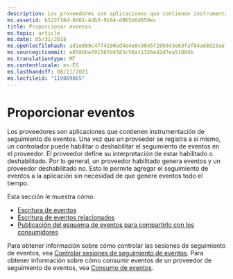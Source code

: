 ```yaml
---
description: Los proveedores son aplicaciones que contienen instrumentación de seguimiento de eventos.
ms.assetid: b522f16d-8d61-4db3-9194-d965b6d859ec
title: Proporcionar eventos
ms.topic: article
ms.date: 05/31/2018
ms.openlocfilehash: ad1e809c4774190ad4e4e8c9045f28bd43e63faf04ad8d25aef4510b30c70e69
ms.sourcegitcommit: e858bbe701567d4583c50a11326e42d7ea51804b
ms.translationtype: MT
ms.contentlocale: es-ES
ms.lasthandoff: 08/11/2021
ms.locfileid: "119069865"
---
```

# <a name="providing-events"></a>Proporcionar eventos

Los proveedores son aplicaciones que contienen instrumentación de seguimiento de eventos. Una vez que un proveedor se registra a sí mismo, un controlador puede habilitar o deshabilitar el seguimiento de eventos en el proveedor. El proveedor define su interpretación de estar habilitado o deshabilitado. Por lo general, un proveedor habilitado genera eventos y un proveedor deshabilitado no. Esto le permite agregar el seguimiento de eventos a la aplicación sin necesidad de que genere eventos todo el tiempo.

Esta sección le muestra cómo:

-   [Escritura de eventos](writing-events.md)
-   [Escritura de eventos relacionados](writing-related-events-in-an-end-to-end-scenario.md)
-   [Publicación del esquema de eventos para compartirlo con los consumidores](publishing-your-event-schema.md)

Para obtener información sobre cómo controlar las sesiones de seguimiento de eventos, vea [Controlar sesiones de seguimiento de eventos](controlling-event-tracing-sessions.md). Para obtener información sobre cómo consumir eventos de un proveedor de seguimiento de eventos, vea [Consumo de eventos](consuming-events.md).

 

 



